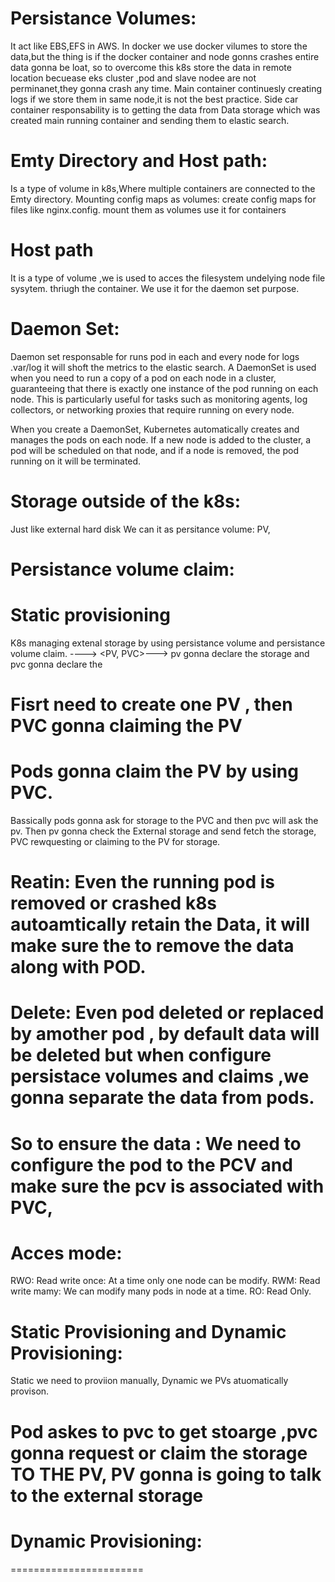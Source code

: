# Persistance Volumes:
It act like EBS,EFS in AWS.
In docker we use docker vilumes to store the data,but the thing is if the docker container and node gonns crashes entire data gonna be loat,
so to overcome this k8s store the data in remote location becuease eks cluster ,pod and slave nodee are not perminanet,they gonna crash any time.
Main container continuesly creating logs if we store them in same node,it is not the best practice.
Side car container responsability is to getting the data from Data storage which was created main running container and sending them to elastic search.

# Emty Directory and Host path:
Is a type of volume in k8s,Where multiple containers are connected to the Emty directory.
Mounting config maps as volumes:
create config maps for files like nginx.config.
mount them as volumes
use it for containers

# Host path
It is a type of volume ,we is used to acces the filesystem undelying node file sysytem. thriugh the container.
We use it for the daemon set purpose.


# Daemon Set:
Daemon set responsable for runs pod in each and every node for logs .var/log
it will shoft the metrics to the elastic search.
A DaemonSet is used when you need to run a copy of a pod on each node in a cluster, guaranteeing that there is exactly one instance of the pod running on each node. This is particularly useful for tasks such as monitoring agents, log collectors, or networking proxies that require running on every node.

When you create a DaemonSet, Kubernetes automatically creates and manages the pods on each node. If a new node is added to the cluster, a pod will be scheduled on that node, and if a node is removed, the pod running on it will be terminated.

# Storage  outside of the k8s:
Just like external hard disk 
We can it as persitance volume: PV, 
# Persistance volume claim:
# Static provisioning
K8s managing extenal storage by using persistance volume and persistance volume claim.
<k8s>----> <PV, PVC>---> <External Storage>
pv gonna declare the storage and pvc gonna declare the

# Fisrt need to  create one PV , then PVC gonna claiming the PV
# Pods gonna claim the PV by using PVC.

Bassically pods gonna ask for storage to the PVC and then pvc will ask the pv.
Then pv gonna check the External storage and send fetch the storage,
PVC rewquesting or claiming to the PV for storage.

### <K8s life scycle policies>
# Reatin: Even the running pod is removed or crashed k8s autoamtically retain the Data, it will make sure the  to remove the data along with POD.
# Delete: Even pod deleted or replaced by amother pod , by default data  will be deleted but when configure persistace volumes and claims ,we gonna separate the data from pods.

# So to ensure the data : We need to configure the pod to the PCV and make sure the pcv is associated with PVC, 

# Acces mode:
RWO: Read write once: At a time only one node can be modify.
RWM: Read write mamy: We can modify many pods in node at a time.
RO: Read Only.
# Static Provisioning and Dynamic Provisioning:
Static we need to proviion manually, Dynamic we PVs atuomatically provison.

# Pod askes to pvc to get stoarge ,pvc gonna request or claim the storage TO THE PV, PV gonna is going to talk to the external storage

# Dynamic Provisioning:
=======================



